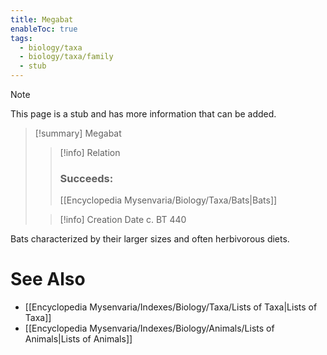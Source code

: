 ```yaml
---
title: Megabat
enableToc: true
tags:
  - biology/taxa
  - biology/taxa/family
  - stub
---
```


> [!note]
> This page is a stub and has more information that can be added.

> [!summary] Megabat
> > [!info] Relation
> > ### Succeeds:
> > [[Encyclopedia Mysenvaria/Biology/Taxa/Bats|Bats]]
>
> > [!info] Creation Date
> > c. BT 440

Bats characterized by their larger sizes and often herbivorous diets.

# See Also
- [[Encyclopedia Mysenvaria/Indexes/Biology/Taxa/Lists of Taxa|Lists of Taxa]]
- [[Encyclopedia Mysenvaria/Indexes/Biology/Animals/Lists of Animals|Lists of Animals]]
